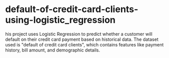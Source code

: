 # default-of-credit-card-clients-using-logistic_regression
his project uses Logistic Regression to predict whether a customer will default on their credit card payment based on historical data. The dataset used is "default of credit card clients", which contains features like payment history, bill amount, and demographic details.

